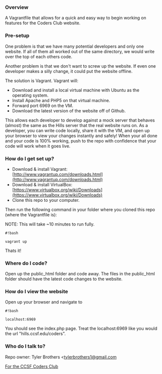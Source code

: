 ### Overview ###

A Vagrantfile that allows for a quick and easy way to begin working on features for the Coders Club website.
### Pre-setup ###

One problem is that we have many potential developers and only one website. If all of them all worked out of the same directory, we would write over the top of each others code.

Another problem is that we don't want to screw up the website. If even one developer makes a silly change, it could put the website offline.

The solution is Vagrant. Vagrant will:

* Download and install a local virtual machine with Ubuntu as the operating system.
* Install Apache and PHP5 on that virtual machine.
* Forward port 6969 on the VM.
* Download the latest version of the website off of Github.

This allows each developer to develop against a mock server that behaves (almost) the same as the Hills server that the real website runs on. As a developer, you can write code locally, share it with the VM, and open up your browser to view your changes instantly and safely! When your all done and your code is 100% working, push to the repo with confidence that your code will work when it goes live.

### How do I get set up? ###

* Download & install Vagrant: [http://www.vagrantup.com/downloads.html](http://www.vagrantup.com/downloads.html)
* Download & install VirtualBox: [https://www.virtualbox.org/wiki/Downloads](https://www.virtualbox.org/wiki/Downloads)
* Clone this repo to your computer.

Then run the following command in your folder where you cloned this repo (where the Vagrantfile is):

NOTE: This will take ~10 minutes to run fully.
```
#!bash

vagrant up
```

Thats it!

### Where do I code? ###
Open up the public_html folder and code away. The files in the public_html folder should have the latest code changes to the website.

### How do I view the website ###
Open up your browser and navigate to


```
#!bash

localhost:6969
```

You should see the index.php page. Treat the localhost:6969 like you would the url "hills.ccsf.edu/coders".

### Who do I talk to? ###

Repo owner: Tyler Brothers <tylerbrothers1@gmail.com

[For the CCSF Coders Club](ccsf.edu/coders)
